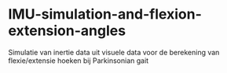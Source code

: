 # IMU-simulation-and-flexion-extension-angles
Simulatie van inertie data uit visuele data voor de berekening van flexie/extensie hoeken bij Parkinsonian gait
